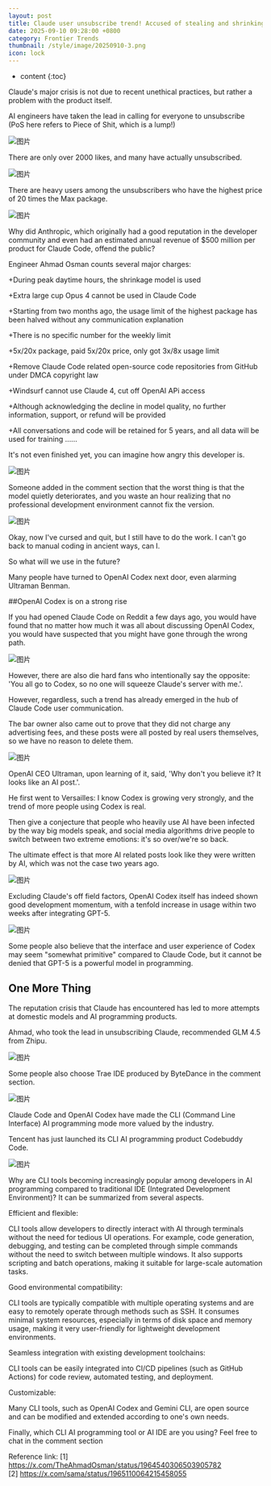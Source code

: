 ```yaml
---
layout: post
title: Claude user unsubscribe trend! Accused of stealing and shrinking models during peak hours, engineers list 9 major charges and call for the entire network to unsubscribe
date: 2025-09-10 09:28:00 +0800
category: Frontier Trends
thumbnail: /style/image/20250910-3.png
icon: lock
---
```

* content
{:toc}

Claude's major crisis is not due to recent unethical practices, but rather a problem with the product itself.

AI engineers have taken the lead in calling for everyone to unsubscribe (PoS here refers to Piece of Shit, which is a lump!)

![图片](/style/image/2025-09-10-2/1.pnd)

There are only over 2000 likes, and many have actually unsubscribed.

![图片](/style/image/2025-09-10-2/2.pnd)

There are heavy users among the unsubscribers who have the highest price of 20 times the Max package.

![图片](/style/image/2025-09-10-2/3.pnd)

Why did Anthropic, which originally had a good reputation in the developer community and even had an estimated annual revenue of $500 million per product for Claude Code, offend the public?

Engineer Ahmad Osman counts several major charges:

+During peak daytime hours, the shrinkage model is used
    
+Extra large cup Opus 4 cannot be used in Claude Code
    
+Starting from two months ago, the usage limit of the highest package has been halved without any communication explanation
    
+There is no specific number for the weekly limit
    
+5x/20x package, paid 5x/20x price, only got 3x/8x usage limit
    
+Remove Claude Code related open-source code repositories from GitHub under DMCA copyright law
    
+Windsurf cannot use Claude 4, cut off OpenAI APi access
    
+Although acknowledging the decline in model quality, no further information, support, or refund will be provided
    
+All conversations and code will be retained for 5 years, and all data will be used for training
……
    

It's not even finished yet, you can imagine how angry this developer is.

![图片](/style/image/2025-09-10-2/4.pnd)

Someone added in the comment section that the worst thing is that the model quietly deteriorates, and you waste an hour realizing that no professional development environment cannot fix the version.

![图片](/style/image/2025-09-10-2/5.pnd)

Okay, now I've cursed and quit, but I still have to do the work. I can't go back to manual coding in ancient ways, can I.

So what will we use in the future?

Many people have turned to OpenAI Codex next door, even alarming Ultraman Benman.

##OpenAI Codex is on a strong rise

If you had opened Claude Code on Reddit a few days ago, you would have found that no matter how much it was all about discussing OpenAI Codex, you would have suspected that you might have gone through the wrong path.

![图片](/style/image/2025-09-10-2/6.pnd)

However, there are also die hard fans who intentionally say the opposite: 'You all go to Codex, so no one will squeeze Claude's server with me.'.

However, regardless, such a trend has already emerged in the hub of Claude Code user communication.

The bar owner also came out to prove that they did not charge any advertising fees, and these posts were all posted by real users themselves, so we have no reason to delete them.

![图片](/style/image/2025-09-10-2/7.pnd)

OpenAI CEO Ultraman, upon learning of it, said, 'Why don't you believe it? It looks like an AI post.'.

He first went to Versailles: I know Codex is growing very strongly, and the trend of more people using Codex is real.

Then give a conjecture that people who heavily use AI have been infected by the way big models speak, and social media algorithms drive people to switch between two extreme emotions: it's so over/we're so back.

The ultimate effect is that more AI related posts look like they were written by AI, which was not the case two years ago.

![图片](/style/image/2025-09-10-2/8.pnd)

Excluding Claude's off field factors, OpenAI Codex itself has indeed shown good development momentum, with a tenfold increase in usage within two weeks after integrating GPT-5.

![图片](/style/image/2025-09-10-2/9.pnd)

Some people also believe that the interface and user experience of Codex may seem "somewhat primitive" compared to Claude Code, but it cannot be denied that GPT-5 is a powerful model in programming.

## One More Thing

The reputation crisis that Claude has encountered has led to more attempts at domestic models and AI programming products.

Ahmad, who took the lead in unsubscribing Claude, recommended GLM 4.5 from Zhipu.

![图片](/style/image/2025-09-10-2/10.pnd)

Some people also choose Trae IDE produced by ByteDance in the comment section.

![图片](/style/image/2025-09-10-2/11.pnd)

Claude Code and OpenAI Codex have made the CLI (Command Line Interface) AI programming mode more valued by the industry.

Tencent has just launched its CLI AI programming product Codebuddy Code.

![图片](/style/image/2025-09-10-2/12.pnd)

Why are CLI tools becoming increasingly popular among developers in AI programming compared to traditional IDE (Integrated Development Environment)? It can be summarized from several aspects.

Efficient and flexible:

CLI tools allow developers to directly interact with AI through terminals without the need for tedious UI operations. For example, code generation, debugging, and testing can be completed through simple commands without the need to switch between multiple windows. It also supports scripting and batch operations, making it suitable for large-scale automation tasks.

Good environmental compatibility:

CLI tools are typically compatible with multiple operating systems and are easy to remotely operate through methods such as SSH. It consumes minimal system resources, especially in terms of disk space and memory usage, making it very user-friendly for lightweight development environments.

Seamless integration with existing development toolchains:

CLI tools can be easily integrated into CI/CD pipelines (such as GitHub Actions) for code review, automated testing, and deployment.

Customizable:

Many CLI tools, such as OpenAI Codex and Gemini CLI, are open source and can be modified and extended according to one's own needs.

Finally, which CLI AI programming tool or AI IDE are you using? Feel free to chat in the comment section

Reference link:
\[1\] https://x.com/TheAhmadOsman/status/1964540306503905782   
\[2\] https://x.com/sama/status/1965110064215458055
